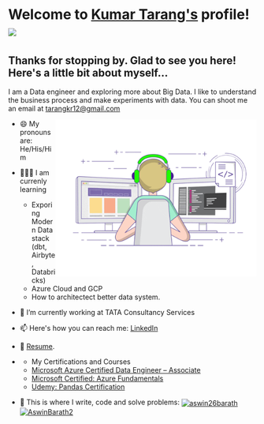# Welcome to [Kumar Tarang's](https://worldoftheweb.github.io/Kumar/) profile! <a href="https://worldoftheweb.github.io/Kumar/"><img src="https://media.giphy.com/media/hvRJCLFzcasrR4ia7z/giphy.gif" width="25px"></a>

## Thanks for stopping by. Glad to see you here! Here's a little bit about myself...&nbsp;

I am a Data engineer and exploring more about Big Data. I like to understand the business process and make experiments with data. 
You can shoot me an email at [tarangkr12@gmail.com](mailto:tarangkr12@gmail.com)

<img align="right" alt="GIF" src="https://github.com/AswinBarath/AswinBarath/blob/master/coding.gif?raw=true" width="408" height="318" />

- 😄 My pronouns are: He/His/Him
- 🧑🏻‍🏫 I am currenly learning
   - Exporing Modern Data stack (dbt, Airbyte, Databricks)
   - Azure Cloud and GCP
   - How to architectect better data system.
- 🔭 I’m currently working at TATA Consultancy Services
- 📫 Here's how you can reach me: [LinkedIn](https://www.linkedin.com/in/kumar-tarang-276a20212/)
- 📝 [Resume](https://drive.google.com/file/d/1Tn7Xj-2nRe7PWu8zU3ASIwIyqTyXDlFW/view?usp=drive_link).
- - My Certifications and Courses
  - [Microsoft Azure Certified Data Engineer – Associate](https://www.credly.com/badges/7aa6b702-67e6-4e4a-beb7-4b28d2f4fdb1/public_url)
  - [Microsoft Certified: Azure Fundamentals](https://www.credly.com/badges/44aeaf08-e201-4724-89dc-28f9189f6974/public_url)
  - [Udemy: Pandas Certification](https://drive.google.com/file/d/1YYIMGJ68crhrxuL2WfcGNMfSiLrb9E0B/view?usp=drive_link)

- 💪 This is where I write, code and solve problems:
<a href="https://leetcode.com/aswin26barath/" target="_blank"><img align="center" src="https://raw.githubusercontent.com/rahuldkjain/github-profile-readme-generator/master/src/images/icons/Social/leet-code.svg" alt="aswin26barath" height="30" width="40" /></a>
&nbsp;
<a href="https://www.hackerrank.com/AswinBarath2" target="_blank"><img align="center" src="https://raw.githubusercontent.com/rahuldkjain/github-profile-readme-generator/master/src/images/icons/Social/hackerrank.svg" alt="AswinBarath2" height="30" width="40" /></a>
&nbsp;
